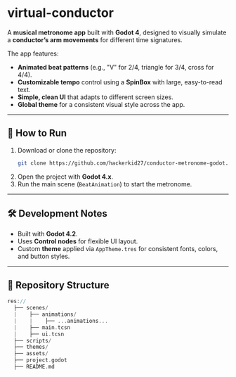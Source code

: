 # virtual-conductor

A **musical metronome app** built with **Godot 4**, designed to visually simulate a **conductor’s arm movements** for different time signatures.

The app features:
- **Animated beat patterns** (e.g., "V" for 2/4, triangle for 3/4, cross for 4/4).
- **Customizable tempo** control using a **SpinBox** with large, easy-to-read text.
- **Simple, clean UI** that adapts to different screen sizes.
- **Global theme** for a consistent visual style across the app.

---

## 🚀 How to Run
1. Download or clone the repository:
    ```bash
    git clone https://github.com/hackerkid27/conductor-metronome-godot.git
    ```
2. Open the project with **Godot 4.x**.
3. Run the main scene (`BeatAnimation`) to start the metronome.

---

## 🛠️ Development Notes
- Built with **Godot 4.2**.
- Uses **Control nodes** for flexible UI layout.
- Custom **theme** applied via `AppTheme.tres` for consistent fonts, colors, and button styles.

---

## 📁 Repository Structure
```cpp
res://
  ├── scenes/
  |    ├── animations/
  |    |    ├── ...animations...
  |    ├── main.tcsn
  |    ├── ui.tcsn
  ├── scripts/
  ├── themes/
  ├── assets/
  ├── project.godot
  ├── README.md
```
